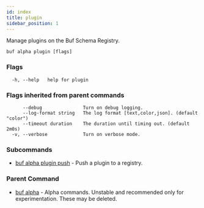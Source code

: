 ```yaml
---
id: index
title: plugin
sidebar_position: 1
---
```

Manage plugins on the Buf Schema Registry.

```
buf alpha plugin [flags]
```

### Flags

```
  -h, --help   help for plugin
```

### Flags inherited from parent commands

```
      --debug               Turn on debug logging.
      --log-format string   The log format [text,color,json]. (default "color")
      --timeout duration    The duration until timing out. (default 2m0s)
  -v, --verbose             Turn on verbose mode.
```

### Subcommands

* [buf alpha plugin push](push.md)	 - Push a plugin to a registry.

### Parent Command

* [buf alpha](index.md)	 - Alpha commands. Unstable and recommended only for experimentation. These may be deleted.
